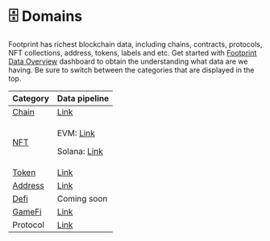 # 🗄 Domains

Footprint has richest blockchain data, including chains, contracts, protocols, NFT collections, address, tokens, labels and etc. Get started with [Footprint Data Overview](https://www.footprint.network/@Footprint/Footprint-Data-Overview) dashboard to obtain the understanding what data are we having. Be sure to switch between the categories that are displayed in the top.

| Category                                                                   | Data pipeline                                                                                                                                                          |
| -------------------------------------------------------------------------- | ---------------------------------------------------------------------------------------------------------------------------------------------------------------------- |
| [Chain](https://www.footprint.network/@Footprint/Footprint-Chain-Data)     | [Link](https://footprint.cool/dvPP)                                                                                                                                    |
| [NFT](https://www.footprint.network/@Footprint/Footprint-NFT-Data)         | <p>EVM: <a href="https://static.footprint.network/puml/nft-evm.svg">Link</a></p><p>Solana: <a href="https://static.footprint.network/puml/nft-solana.svg">Link</a></p> |
| [Token](https://www.footprint.network/@Footprint/Footprint-Token-Data)     | [Link](https://footprint.cool/9vDz)                                                                                                                                    |
| [Address](https://www.footprint.network/@Footprint/Footprint-Address-Data) | [Link](https://footprint.cool/7vFu)                                                                                                                                    |
| [Defi](https://www.footprint.network/@Footprint/Footprint-DeFi-Data)       | Coming soon                                                                                                                                                            |
| [GameFi](https://www.footprint.network/@Footprint/Footprint-GameFi-Data)   | [Link](https://footprint.cool/UvGu)                                                                                                                                    |
| Protocol                                                                   | [Link](https://footprint.cool/AvH0)                                                                                                                                    |
